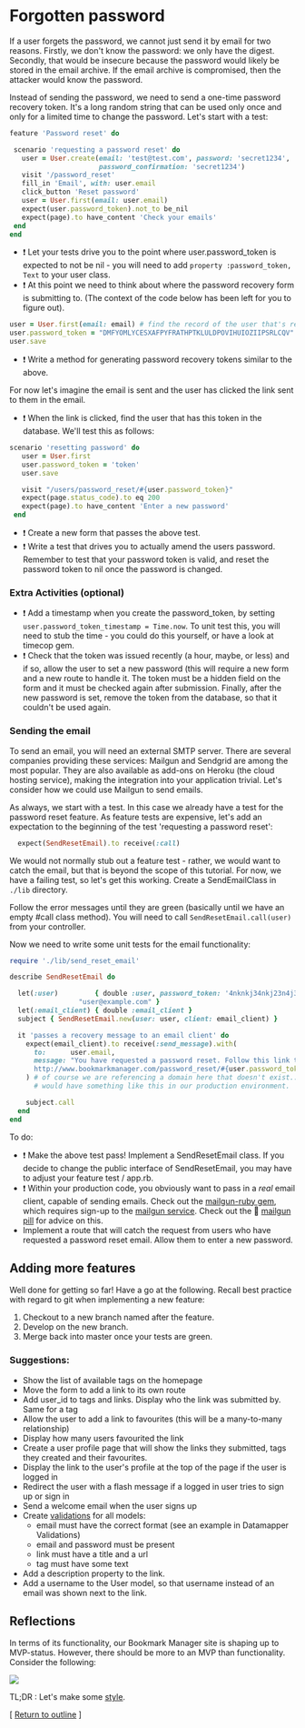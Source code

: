 # Forgotten password

If a user forgets the password, we cannot just send it by email for two reasons. Firstly, we don't know the password: we only have the digest. Secondly, that would be insecure because the password would likely be stored in the email archive. If the email archive is compromised, then the attacker would know the password.

Instead of sending the password, we need to send a one-time password recovery token. It's a long random string that can be used only once and only for a limited time to change the password. Let's start with a test:

```ruby
feature 'Password reset' do

 scenario 'requesting a password reset' do
   user = User.create(email: 'test@test.com', password: 'secret1234',
                      password_confirmation: 'secret1234')
   visit '/password_reset'
   fill_in 'Email', with: user.email
   click_button 'Reset password'
   user = User.first(email: user.email)
   expect(user.password_token).not_to be_nil
   expect(page).to have_content 'Check your emails'
 end
end
```

* :exclamation: Let your tests drive you to the point where user.password_token is expected to not be nil - you will need to add `property :password_token, Text` to your user class.
* :exclamation: At this point we need to think about where the password recovery form is submitting to. (The context of the code below has been left for you to figure out).

```ruby
user = User.first(email: email) # find the record of the user that's recovering the password.
user.password_token = "DMFYOMLYCESXAFPYFRATHPTKLULDPOVIHUIOZIIPSRLCQV" # Here we've got a hard-coded password recovery token.
user.save
```

* :exclamation: Write a method for generating password recovery tokens similar to the above.

For now let's imagine the email is sent and the user has clicked the link sent to them in the email.

* :exclamation: When the link is clicked, find the user that has this token in the database. We'll test this as follows:

```ruby
scenario 'resetting password' do
   user = User.first
   user.password_token = 'token'
   user.save

   visit "/users/password_reset/#{user.password_token}"
   expect(page.status_code).to eq 200
   expect(page).to have_content 'Enter a new password'
 end
```
* :exclamation: Create a new form that passes the above test.
* :exclamation: Write a test that drives you to actually amend the users password. Remember to test that your password token is valid, and reset the password token to nil once the password is changed.

### Extra Activities (optional)
* :exclamation: Add a timestamp when you create the password_token, by setting `user.password_token_timestamp = Time.now`. To unit test this, you will need to stub the time - you could do this yourself, or have a look at timecop gem.
* :exclamation: Check that the token was issued recently (a hour, maybe, or less) and if so, allow the user to set a new password (this will require a new form and a new route to handle it. The token must be a hidden field on the form and it must be checked again after submission. Finally, after the new password is set, remove the token from the database, so that it couldn't be used again.

### Sending the email

To send an email, you will need an external SMTP server. There are several companies providing these services: Mailgun and Sendgrid are among the most popular. They are also available as add-ons on Heroku (the cloud hosting service), making the integration into your application trivial. Let's consider how we could use Mailgun to send emails.

As always, we start with a test. In this case we already have a test for the password reset feature. As feature tests are expensive, let's add an expectation to the beginning of the test 'requesting a password reset':

```ruby
  expect(SendResetEmail).to receive(:call)
```

We would not normally stub out a feature test - rather, we would want to catch the email, but that is beyond the scope of this tutorial. For now, we have a failing test, so let's get this working. Create a SendEmailClass in `./lib` directory.

Follow the error messages until they are green (basically until we have an empty #call class method). You will need to call `SendResetEmail.call(user)` from your controller.

Now we need to write some unit tests for the email functionality:

```ruby
require './lib/send_reset_email'

describe SendResetEmail do

  let(:user)         { double :user, password_token: '4nknkj34nkj23n4j32', email:
                 "user@example.com" }
  let(:email_client) { double :email_client }
  subject { SendResetEmail.new(user: user, client: email_client) }

  it 'passes a recovery message to an email client' do
    expect(email_client).to receive(:send_message).with(
      to:      user.email,
      message: "You have requested a password reset. Follow this link to continue:
      http://www.bookmarkmanager.com/password_reset/#{user.password_token}"
    ) # of course we are referencing a domain here that doesn't exist... but we
      # would have something like this in our production environment.

    subject.call
  end
end
```

To do:
* :exclamation: Make the above test pass! Implement a SendResetEmail class. If you decide to change the public interface of SendResetEmail, you may have to adjust your feature test / app.rb.
* :exclamation: Within your production code, you obviously want to pass in a *real* email client, capable of sending emails. Check out the [mailgun-ruby gem](https://github.com/mailgun/mailgun-ruby), which requires sign-up to the [mailgun service](http://www.mailgun.com/). Check out the :pill: [mailgun pill](/pills/mailgun.md) for advice on this.
* Implement a route that will catch the request from users who have requested a password reset email. Allow them to enter a new password.

## Adding more features

Well done for getting so far! Have a go at the following. Recall best practice with regard to git when implementing a new feature:  
1. Checkout to a new branch named after the feature.
2. Develop on the new branch.
3. Merge back into master once your tests are green.

### Suggestions:

* Show the list of available tags on the homepage
* Move the form to add a link to its own route
* Add user_id to tags and links. Display who the link was submitted by. Same for a tag
* Allow the user to add a link to favourites (this will be a many-to-many relationship)
* Display how many users favourited the link
* Create a user profile page that will show the links they submitted, tags they created and their favourites.
* Display the link to the user's profile at the top of the page if the user is logged in
* Redirect the user with a flash message if a logged in user tries to sign up or sign in
* Send a welcome email when the user signs up
* Create [validations](http://datamapper.org/docs/validations.html) for all models:
  * email must have the correct format (see an example in Datamapper Validations)
  * email and password must be present
  * link must have a title and a url
  * tag must have some text
* Add a description property to the link.
* Add a username to the User model, so that username instead of an email was shown next to the link.

## Reflections

In terms of its functionality, our Bookmark Manager site is shaping up to MVP-status. However, there should be more to an MVP than functionality. Consider the following:

<img src="https://pbs.twimg.com/media/Bya3nBvCQAASBGi.png"></img>

TL;DR : Let's make some [style](bookmark_manager_style.md).

[ [Return to outline](bookmark_manager.md) ]
